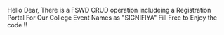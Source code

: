 Hello Dear,
There is a FSWD CRUD operation includeing a 
Registration Portal For Our College Event Names as "SIGNIFIYA"
Fill Free to Enjoy the code !!
